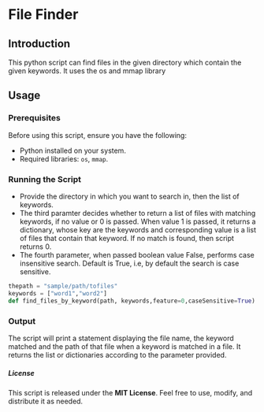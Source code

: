 # File Finder

## Introduction

This python script can find files in the given directory which contain the given keywords. It uses the os and mmap library

## Usage

### Prerequisites

Before using this script, ensure you have the following:

- Python installed on your system.
- Required libraries: `os`, `mmap`.

### Running the Script

- Provide the directory in which you want to search in, then the list of keywords.
- The third paramter decides whether to return a list of files with matching keywords, if no value or 0 is passed. When value 1 is passed, it returns a dictionary, whose key are the keywords and corresponding value is a list of files that contain that keyword. If no match is found, then script returns 0.
- The fourth parameter, when passed boolean value False, performs case insensitive search. Default is True, i.e, by default the search is case sensitive.



```python
thepath = "sample/path/tofiles"
keywords = ["word1","word2"]
def find_files_by_keyword(path, keywords,feature=0,caseSensitive=True)
```
### Output

The script will print a statement displaying the file name, the keyword matched and the path of that file when a keyword is matched in a file. It returns the list or dictionaries according to the parameter provided.


##### License
This script is released under the __MIT License__. Feel free to use, modify, and distribute it as needed.